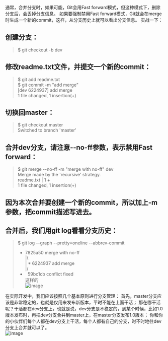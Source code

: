 通常，合并分支时，如果可能，Git会用Fast forward模式，但这种模式下，删除分支后，会丢掉分支信息。
如果要强制禁用Fast forward模式，Git就会在merge时生成一个新的commit，这样，从分支历史上就可以看出分支信息。
实战一下：

创建分支：
--------
> $ git checkout -b dev

修改readme.txt文件，并提交一个新的commit：
-------------------------------------
> $ git add readme.txt  <br>
> $ git commit -m "add merge" <br>
> [dev 6224937] add merge <br>
>  1 file changed, 1 insertion(+) <br>
 
切换回master：
------------
> $ git checkout master <br>
> Switched to branch 'master' <br>

合并dev分支，请注意--no-ff参数，表示禁用Fast forward：
-------------------------------------------------
> $ git merge --no-ff -m "merge with no-ff" dev <br>
> Merge made by the 'recursive' strategy. <br>
>  readme.txt |    1 + <br>
>  1 file changed, 1 insertion(+) <br>
 
 因为本次合并要创建一个新的commit，所以加上-m参数，把commit描述写进去。
-------------------------------------------------------------
合并后，我们用git log看看分支历史：
-----------------------------
> $ git log --graph --pretty=oneline --abbrev-commit <br>
> *   7825a50 merge with no-ff <br>
> |\ <br>
> | * 6224937 add merge <br>
> |/ <br>
> *   59bc1cb conflict fixed <br>
这样的 <br>
![image](http://www.liaoxuefeng.com/files/attachments/001384909222841acf964ec9e6a4629a35a7a30588281bb000/0)

在实际开发中，我们应该按照几个基本原则进行分支管理：
首先，master分支应该是非常稳定的，也就是仅用来发布新版本，平时不能在上面干活；
那在哪干活呢？干活都在dev分支上，也就是说，dev分支是不稳定的，到某个时候，比如1.0版本发布时，再把dev分支合并到master上，在master分支发布1.0版本；
你和你的小伙伴们每个人都在dev分支上干活，每个人都有自己的分支，时不时地往dev分支上合并就可以了。 <br>
![image](http://www.liaoxuefeng.com/files/attachments/001384909239390d355eb07d9d64305b6322aaf4edac1e3000/0)

